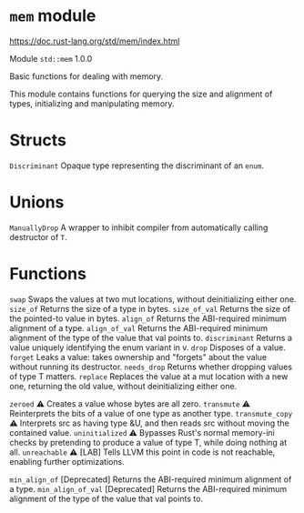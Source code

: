 # `mem` module
https://doc.rust-lang.org/std/mem/index.html

Module `std::mem` 1.0.0

Basic functions for dealing with memory.

This module contains functions for querying the size and
alignment of types, initializing and manipulating memory.


# Structs
`Discriminant` Opaque type representing the discriminant of an `enum`.

# Unions
`ManuallyDrop` A wrapper to inhibit compiler from automatically calling destructor of `T`.

# Functions
`swap`         Swaps the values at two mut locations, without deinitializing either one.
`size_of`      Returns the size of a type in bytes.
`size_of_val`  Returns the size of the pointed-to value in bytes.
`align_of`     Returns the ABI-required minimum alignment of a type.
`align_of_val` Returns the ABI-required minimum alignment of the type of the value that val points to.
`discriminant` Returns a value uniquely identifying the enum variant in v.
`drop`         Disposes of a value.
`forget`       Leaks a value: takes ownership and "forgets" about the value without running its destructor.
`needs_drop`   Returns whether dropping values of type T matters.
`replace`      Replaces the value at a mut location with a new one, returning the old value, without deinitializing either one.

`zeroed`         ⚠ Creates a value whose bytes are all zero.
`transmute`      ⚠ Reinterprets the bits of a value of one type as another type.
`transmute_copy` ⚠ Interprets src as having type &U, and then reads src without moving the contained value.
`uninitialized`  ⚠ Bypasses Rust's normal memory-ini checks by pretending to produce a value of type T, while doing nothing at all.
`unreachable`    ⚠ [LAB] Tells LLVM this point in code is not reachable, enabling further optimizations.

`min_align_of`     [Deprecated] Returns the ABI-required minimum alignment of a type.
`min_align_of_val` [Deprecated] Returns the ABI-required minimum alignment of the type of the value that val points to.
